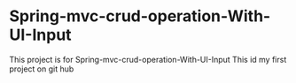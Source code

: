 # Spring-mvc-crud-operation-With-UI-Input
This project is for Spring-mvc-crud-operation-With-UI-Input
This id my first project on git hub

